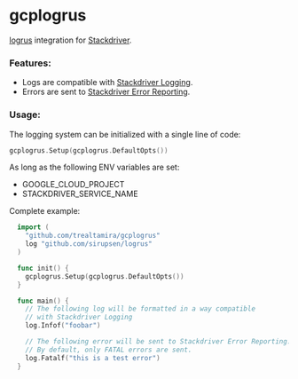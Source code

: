 # gcplogrus

[logrus](https://github.com/sirupsen/logrus) integration for [Stackdriver](https://cloud.google.com/stackdriver/).

### Features:

* Logs are compatible with [Stackdriver Logging](https://cloud.google.com/logging/).
* Errors are sent to [Stackdriver Error Reporting](https://cloud.google.com/error-reporting/).

### Usage: 

The logging system can be initialized with a single line of code:

```go
gcplogrus.Setup(gcplogrus.DefaultOpts())
```

As long as the following ENV variables are set:

* GOOGLE_CLOUD_PROJECT
* STACKDRIVER_SERVICE_NAME

Complete example:

```go
  import (
    "github.com/trealtamira/gcplogrus"
    log "github.com/sirupsen/logrus"
  )

  func init() {
    gcplogrus.Setup(gcplogrus.DefaultOpts())
  }

  func main() {
    // The following log will be formatted in a way compatible
    // with Stackdriver Logging
    log.Infof("foobar")

    // The following error will be sent to Stackdriver Error Reporting.
    // By default, only FATAL errors are sent.
    log.Fatalf("this is a test error")
  }
```
